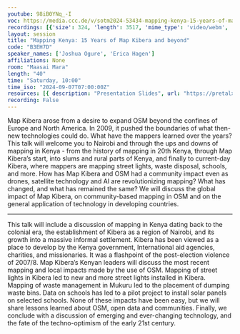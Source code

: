 ```yaml
---
youtube: 98iB0YNq_-I
voc: https://media.ccc.de/v/sotm2024-53434-mapping-kenya-15-years-of-map-kibera-and-beyond
recordings: [{'size': 324, 'length': 3517, 'mime_type': 'video/webm', 'language': 'eng', 'filename': 'sotm2024-53434-eng-Mapping_Kenya_15_Years_of_Map_Kibera_and_beyond_webm-hd.webm', 'state': 'new', 'folder': 'webm-hd', 'high_quality': True, 'width': 1920, 'height': 1080, 'updated_at': '2024-10-30T23:26:30.289+01:00', 'recording_url': 'https://cdn.media.ccc.de/events/sotm/2024/webm-hd/sotm2024-53434-eng-Mapping_Kenya_15_Years_of_Map_Kibera_and_beyond_webm-hd.webm', 'url': 'https://api.media.ccc.de/public/recordings/81159', 'event_url': 'https://api.media.ccc.de/public/events/f6828e7b-a36c-5e25-9373-f47d1fd43ca3', 'conference_url': 'https://api.media.ccc.de/public/conferences/sotm2024'}, {'size': 149, 'length': 3517, 'mime_type': 'video/webm', 'language': 'eng', 'filename': 'sotm2024-53434-eng-Mapping_Kenya_15_Years_of_Map_Kibera_and_beyond_webm-sd.webm', 'state': 'new', 'folder': 'webm-sd', 'high_quality': False, 'width': 720, 'height': 576, 'updated_at': '2024-10-30T22:38:05.576+01:00', 'recording_url': 'https://cdn.media.ccc.de/events/sotm/2024/webm-sd/sotm2024-53434-eng-Mapping_Kenya_15_Years_of_Map_Kibera_and_beyond_webm-sd.webm', 'url': 'https://api.media.ccc.de/public/recordings/81158', 'event_url': 'https://api.media.ccc.de/public/events/f6828e7b-a36c-5e25-9373-f47d1fd43ca3', 'conference_url': 'https://api.media.ccc.de/public/conferences/sotm2024'}, {'size': 126, 'length': 3517, 'mime_type': 'video/mp4', 'language': 'eng', 'filename': 'sotm2024-53434-eng-Mapping_Kenya_15_Years_of_Map_Kibera_and_beyond_sd.mp4', 'state': 'new', 'folder': 'h264-sd', 'high_quality': False, 'width': 720, 'height': 576, 'updated_at': '2024-10-30T22:18:56.987+01:00', 'recording_url': 'https://cdn.media.ccc.de/events/sotm/2024/h264-sd/sotm2024-53434-eng-Mapping_Kenya_15_Years_of_Map_Kibera_and_beyond_sd.mp4', 'url': 'https://api.media.ccc.de/public/recordings/81157', 'event_url': 'https://api.media.ccc.de/public/events/f6828e7b-a36c-5e25-9373-f47d1fd43ca3', 'conference_url': 'https://api.media.ccc.de/public/conferences/sotm2024'}, {'size': 53, 'length': 3517, 'mime_type': 'audio/mpeg', 'language': 'eng', 'filename': 'sotm2024-53434-eng-Mapping_Kenya_15_Years_of_Map_Kibera_and_beyond_mp3.mp3', 'state': 'new', 'folder': 'mp3', 'high_quality': False, 'width': 0, 'height': 0, 'updated_at': '2024-10-30T22:11:56.560+01:00', 'recording_url': 'https://cdn.media.ccc.de/events/sotm/2024/mp3/sotm2024-53434-eng-Mapping_Kenya_15_Years_of_Map_Kibera_and_beyond_mp3.mp3', 'url': 'https://api.media.ccc.de/public/recordings/81156', 'event_url': 'https://api.media.ccc.de/public/events/f6828e7b-a36c-5e25-9373-f47d1fd43ca3', 'conference_url': 'https://api.media.ccc.de/public/conferences/sotm2024'}, {'size': 453, 'length': 3517, 'mime_type': 'video/mp4', 'language': 'eng', 'filename': 'sotm2024-53434-eng-Mapping_Kenya_15_Years_of_Map_Kibera_and_beyond_hd.mp4', 'state': 'new', 'folder': 'h264-hd', 'high_quality': True, 'width': 1920, 'height': 1080, 'updated_at': '2024-10-30T22:08:25.442+01:00', 'recording_url': 'https://cdn.media.ccc.de/events/sotm/2024/h264-hd/sotm2024-53434-eng-Mapping_Kenya_15_Years_of_Map_Kibera_and_beyond_hd.mp4', 'url': 'https://api.media.ccc.de/public/recordings/81155', 'event_url': 'https://api.media.ccc.de/public/events/f6828e7b-a36c-5e25-9373-f47d1fd43ca3', 'conference_url': 'https://api.media.ccc.de/public/conferences/sotm2024'}]
layout: session
title: "Mapping Kenya: 15 Years of Map Kibera and beyond"
code: "B3EH7D"
speaker_names: ['Joshua Ogure', 'Erica Hagen']
affiliations: None
room: "Maasai Mara"
length: "40"
time: "Saturday, 10:00"
time_iso: "2024-09-07T07:00:00Z"
resources: [{ description: "Presentation Slides", url: "https://pretalx.com/media/sotm2024/submissions/B3EH7D/resources/Mapping_Kenya__15_Years_of_Map_Kibera_and_beyond_ozE68b9.pdf" }]
recording: False
---
```


Map Kibera arose from a desire to expand OSM beyond the confines of Europe and North America. In 2009, it pushed the boundaries of what then-new technologies could do. What have the mappers learned over the years? This talk will welcome you to Nairobi and through the ups and downs of mapping in Kenya - from the history of mapping in 20th Kenya, through Map Kibera’s start, into slums and rural parts of Kenya, and finally to current-day Kibera, where mappers are mapping street lights, waste disposal, schools, and more. How has Map Kibera and OSM had a community impact even as drones, satellite technology and AI are revolutionizing mapping? What has changed, and what has remained the same?  We will discuss the global impact of Map Kibera, on community-based mapping in OSM and on the general application of technology in developing countries.

<hr>

This talk will include a discussion of mapping in Kenya dating back to the colonial era, the establishment of Kibera as a region of Nairobi, and its growth into a massive informal settlement. Kibera has been viewed as a place to develop by the Kenya government, International aid agencies, charities, and missionaries. It was a flashpoint of the post-election violence of 2007/8. Map Kibera’s Kenyan leaders will discuss the most recent mapping and local impacts made by the use of OSM. Mapping of street lights in Kibera led to new and more street lights installed in Kibera. Mapping of waste management in Mukuru led to the placement of dumping waste bins. Data on schools has led to a pilot project to install solar panels on selected schools. None of these impacts have been easy, but we will share lessons learned about OSM, open data and communities. Finally, we conclude with a discussion of emerging and ever-changing technology, and the fate of the techno-optimism of the early 21st century.

